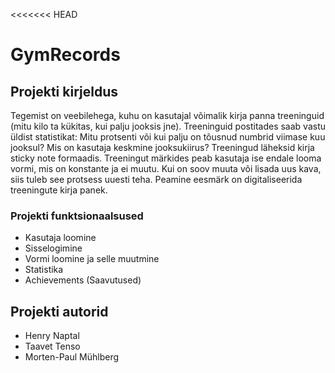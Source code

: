 <<<<<<< HEAD
# GymRecords

## Projekti kirjeldus
Tegemist on veebilehega, kuhu on kasutajal võimalik kirja panna treeninguid (mitu kilo ta kükitas, kui palju jooksis jne). Treeninguid postitades saab vastu üldist statistikat: Mitu protsenti või kui palju on tõusnud numbrid viimase kuu jooksul? Mis on kasutaja keskmine jooksukiirus? Treeningud läheksid kirja sticky note formaadis. Treeningut märkides peab kasutaja ise endale looma vormi, mis on konstante ja ei muutu. Kui on soov muuta või lisada uus kava, siis tuleb see protsess uuesti teha. Peamine eesmärk on digitaliseerida treeningute kirja panek.

### Projekti funktsionaalsused
* Kasutaja loomine
* Sisselogimine
* Vormi loomine ja selle muutmine
* Statistika 
* Achievements (Saavutused)

## Projekti autorid
* Henry Naptal
* Taavet Tenso
* Morten-Paul Mühlberg

